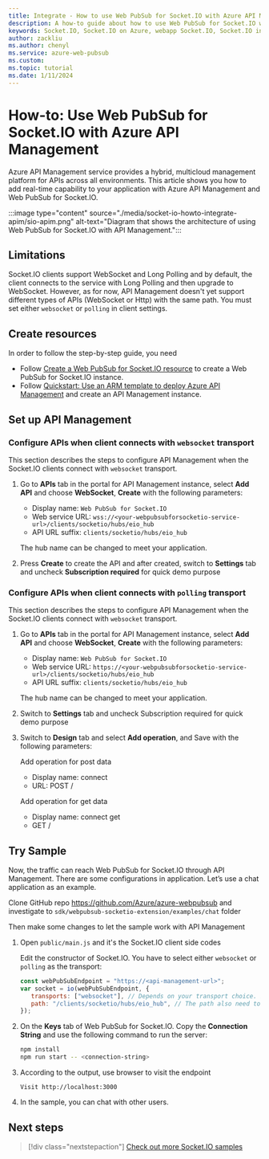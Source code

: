 ```yaml
---
title: Integrate - How to use Web PubSub for Socket.IO with Azure API Management
description: A how-to guide about how to use Web PubSub for Socket.IO with Azure API Management
keywords: Socket.IO, Socket.IO on Azure, webapp Socket.IO, Socket.IO integration, APIM
author: zackliu
ms.author: chenyl
ms.service: azure-web-pubsub
ms.custom:
ms.topic: tutorial
ms.date: 1/11/2024
---
```

# How-to: Use Web PubSub for Socket.IO with Azure API Management

Azure API Management service provides a hybrid, multicloud management platform for APIs across all environments. This article shows you how to add real-time capability to your application with Azure API Management and Web PubSub for Socket.IO.

:::image type="content" source="./media/socket-io-howto-integrate-apim/sio-apim.png" alt-text="Diagram that shows the architecture of using Web PubSub for Socket.IO with API Management.":::

## Limitations

Socket.IO clients support WebSocket and Long Polling and by default, the client connects to the service with Long Polling and then upgrade to WebSocket. However, as for now, API Management doesn't yet support different types of APIs (WebSocket or Http) with the same path. You must set  either `websocket` or `polling` in client settings.

## Create resources
 
In order to follow the step-by-step guide, you need

- Follow [Create a Web PubSub for Socket.IO resource](./socketio-quickstart.md#create-a-web-pubsub-for-socketio-resource) to create a Web PubSub for Socket.IO instance.
- Follow [Quickstart: Use an ARM template to deploy Azure API Management](../api-management/quickstart-arm-template.md) and create an API Management instance.

## Set up API Management

### Configure APIs when client connects with `websocket` transport

This section describes the steps to configure API Management when the Socket.IO clients connect with `websocket` transport.

1. Go to **APIs** tab in the portal for API Management instance, select **Add API** and choose **WebSocket**, **Create** with the following parameters:

   - Display name: `Web PubSub for Socket.IO`
   - Web service URL: `wss://<your-webpubsubforsocketio-service-url>/clients/socketio/hubs/eio_hub`
   - API URL suffix: `clients/socketio/hubs/eio_hub`

   The hub name can be changed to meet your application.

1. Press **Create** to create the API and after created, switch to **Settings** tab and uncheck **Subscription required** for quick demo purpose

### Configure APIs when client connects with `polling` transport

This section describes the steps to configure API Management when the Socket.IO clients connect with `websocket` transport.

1. Go to **APIs** tab in the portal for API Management instance, select **Add API** and choose **WebSocket**, **Create** with the following parameters:

   - Display name: `Web PubSub for Socket.IO`
   - Web service URL: `https://<your-webpubsubforsocketio-service-url>/clients/socketio/hubs/eio_hub`
   - API URL suffix: `clients/socketio/hubs/eio_hub`

   The hub name can be changed to meet your application.

1. Switch to **Settings** tab and uncheck Subscription required for quick demo purpose

1. Switch to **Design** tab and select **Add operation**, and Save with the following parameters:

   Add operation for post data
    - Display name: connect
    - URL: POST /

   Add operation for get data
    - Display name: connect get
    - GET /

## Try Sample 

Now, the traffic can reach Web PubSub for Socket.IO through API Management. There are some configurations in application. Let’s use a chat application as an example.

Clone GitHub repo https://github.com/Azure/azure-webpubsub and investigate to `sdk/webpubsub-socketio-extension/examples/chat` folder

Then make some changes to let the sample work with API Management

1. Open `public/main.js` and it's the Socket.IO client side codes

   Edit the constructor of Socket.IO. You have to select either `websocket` or `polling` as the transport:

   ```javascript
   const webPubSubEndpoint = "https://<api-management-url>";
   var socket = io(webPubSubEndpoint, {
      transports: ["websocket"], // Depends on your transport choice. If you use WebSocket in API Management, set it to "websocket". If choosing Long Polling, set it to "polling"
      path: "/clients/socketio/hubs/eio_hub", // The path also need to match the settings in API Management
   });
   ```

2. On the **Keys** tab of Web PubSub for Socket.IO. Copy the **Connection String** and use the following command to run the server:

   ```bash
   npm install
   npm run start -- <connection-string>
   ```

3. According to the output, use browser to visit the endpoint

   ```
   Visit http://localhost:3000
   ```

4. In the sample, you can chat with other users.

## Next steps
> [!div class="nextstepaction"]
> [Check out more Socket.IO samples](https://aka.ms/awps/sio/sample)
